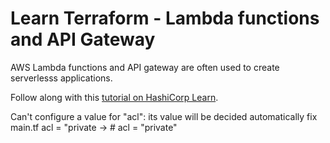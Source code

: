 # Learn Terraform - Lambda functions and API Gateway

AWS Lambda functions and API gateway are often used to create serverlesss
applications.

Follow along with this [tutorial on HashiCorp
Learn](https://learn.hashicorp.com/tutorials/terraform/lambda-api-gateway?in=terraform/aws).

Can't configure a value for "acl": its value will be decided automatically
fix main.tf
acl           = "private ->   # acl           = "private"

